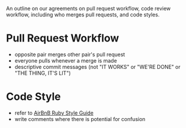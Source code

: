 An outline on our agreements on pull request workflow, code review workflow, including who merges pull requests, and code styles.

# Pull Request Workflow

* opposite pair merges other pair's pull request
* everyone pulls whenever a merge is made
* descriptive commit messages (not "IT WORKS" or "WE'RE DONE" or "THE THING, IT'S LIT")

# Code Style

* refer to [AirBnB Ruby Style Guide](http://github.com/airbnb/ruby)
* write comments where there is potential for confusion